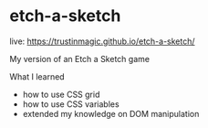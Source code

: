# etch-a-sketch

live: https://trustinmagic.github.io/etch-a-sketch/

My version of an Etch a Sketch game 

What I learned
- how to use CSS grid
- how to use CSS variables
- extended my knowledge on DOM manipulation
